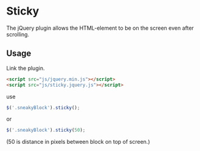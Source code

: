 Sticky
================

The jQuery plugin allows the HTML-element to be on the screen even after scrolling.


Usage
-----
Link the plugin.
```html
<script src="js/jquery.min.js"></script>
<script src="js/sticky.jquery.js"></script>
```
use
```javascript
$('.sneakyBlock').sticky();
```
or
```javascript
$('.sneakyBlock').sticky(50);
```
(50 is distance in pixels between block on top of screen.)
